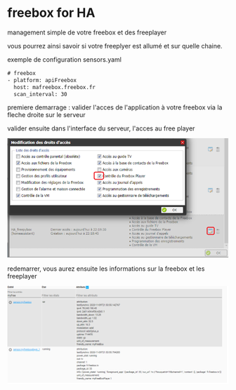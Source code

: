 freebox for HA
==============

management simple de votre freebox et des freeplayer

vous pourrez ainsi savoir si votre freeplyer est allumé et sur quelle chaine.

exemple de configuration sensors.yaml

```
# freebox
- platform: apiFreebox
  host: mafreebox.freebox.fr
  scan_interval: 30
```

premiere demarrage : valider l'acces de l'application à votre freebox via la fleche droite sur le serveur

valider ensuite dans l'interface du serveur, l'acces au free player

![picture](img/FreeboxConfig.png)

redemarrer, vous aurez ensuite les informations sur la freebox et les freeplayer

![picture](img/sensorFreebox.png)